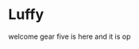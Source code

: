 # Luffy
welcome
gear five is here and it is op 
 
 
  
  
     
                  
                  
                            
                                       
                     
                         
           
    
  
 
